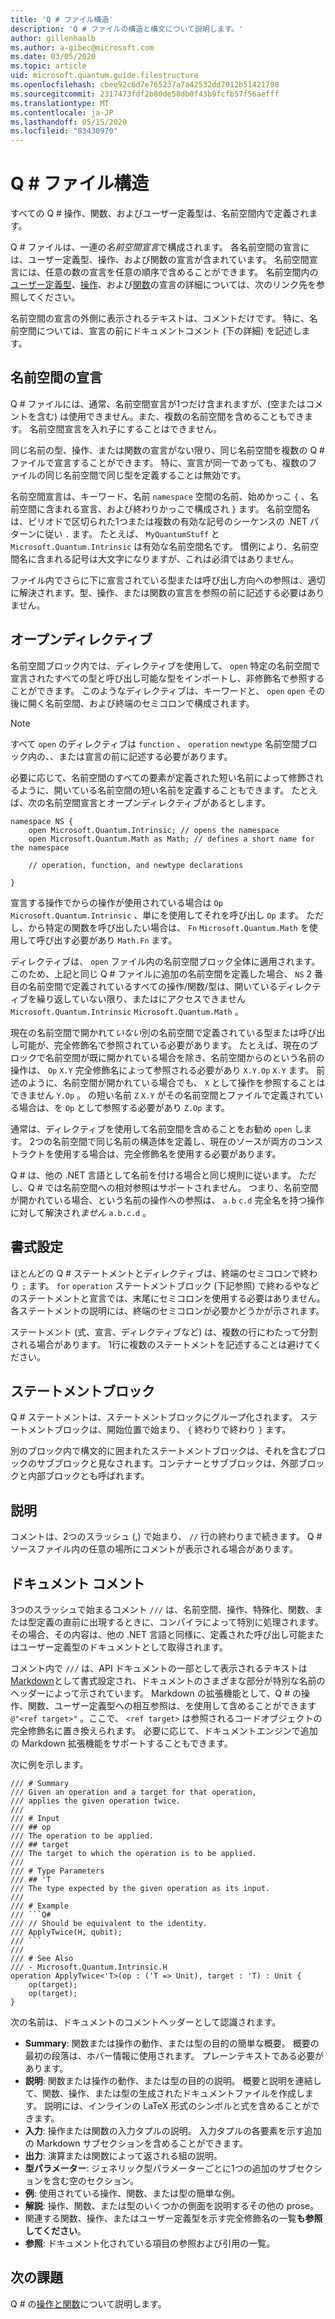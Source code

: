 ```yaml
---
title: 'Q # ファイル構造'
description: 'Q # ファイルの構造と構文について説明します。'
author: gillenhaalb
ms.author: a-gibec@microsoft.com
ms.date: 03/05/2020
ms.topic: article
uid: microsoft.quantum.guide.filestructure
ms.openlocfilehash: cbee92c6d7e765237a7a42532dd7012b51421708
ms.sourcegitcommit: 2317473fdf2b80de58db0f43b9fcfb57f56aefff
ms.translationtype: MT
ms.contentlocale: ja-JP
ms.lasthandoff: 05/15/2020
ms.locfileid: "83430970"
---
```

# <a name="q-file-structure"></a>Q # ファイル構造

すべての Q # 操作、関数、およびユーザー定義型は、名前空間内で定義されます。

Q # ファイルは、一連の*名前空間宣言*で構成されます。
各名前空間の宣言には、ユーザー定義型、操作、および関数の宣言が含まれています。
名前空間宣言には、任意の数の宣言を任意の順序で含めることができます。
名前空間内の[ユーザー定義型](xref:microsoft.quantum.guide.types#user-defined-types)、[操作](xref:microsoft.quantum.guide.operationsfunctions#defining-new-operations)、および[関数](xref:microsoft.quantum.guide.operationsfunctions#defining-new-functions)の宣言の詳細については、次のリンク先を参照してください。

名前空間の宣言の外側に表示されるテキストは、コメントだけです。
特に、名前空間については、宣言の前にドキュメントコメント (下の詳細) を記述します。

## <a name="namespace-declarations"></a>名前空間の宣言

Q # ファイルには、通常、名前空間宣言が1つだけ含まれますが、(空またはコメントを含む) は使用できません。また、複数の名前空間を含めることもできます。
名前空間宣言を入れ子にすることはできません。

同じ名前の型、操作、または関数の宣言がない限り、同じ名前空間を複数の Q # ファイルで宣言することができます。
特に、宣言が同一であっても、複数のファイルの同じ名前空間で同じ型を定義することは無効です。

名前空間宣言は、キーワード、名前 `namespace` 空間の名前、始めかっこ `{` 、名前空間に含まれる宣言、および終わりかっこで構成され `}` ます。
名前空間名は、ピリオドで区切られた1つまたは複数の有効な記号のシーケンスの .NET パターンに従い `.` ます。
たとえば、 `MyQuantumStuff` と `Microsoft.Quantum.Intrinsic` は有効な名前空間名です。
慣例により、名前空間名に含まれる記号は大文字になりますが、これは必須ではありません。

ファイル内でさらに下に宣言されている型または呼び出し方向への参照は、適切に解決されます。型、操作、または関数の宣言を参照の前に記述する必要はありません。

## <a name="open-directives"></a>オープンディレクティブ

名前空間ブロック内では、ディレクティブを使用して、 `open` 特定の名前空間で宣言されたすべての型と呼び出し可能な型をインポートし、非修飾名で参照することができます。
このようなディレクティブは、キーワードと、 `open` `open` その後に開く名前空間、および終端のセミコロンで構成されます。

> [!NOTE] 
> すべて `open` のディレクティブは `function` 、 `operation` `newtype` 名前空間ブロック内の、、または宣言の前に記述する必要があります。

必要に応じて、名前空間のすべての要素が定義された短い名前によって修飾されるように、開いている名前空間の短い名前を定義することもできます。 たとえば、次の名前空間宣言とオープンディレクティブがあるとします。

```qsharp
namespace NS {
    open Microsoft.Quantum.Intrinsic; // opens the namespace
    open Microsoft.Quantum.Math as Math; // defines a short name for the namespace

    // operation, function, and newtype declarations

}
```

宣言する操作でからの操作が使用されている場合は `Op` `Microsoft.Quantum.Intrinsic` 、単にを使用してそれを呼び出し `Op` ます。
ただし、から特定の関数を呼び出したい場合は、 `Fn` `Microsoft.Quantum.Math` を使用して呼び出す必要があり `Math.Fn` ます。

ディレクティブは、 `open` ファイル内の名前空間ブロック全体に適用されます。
このため、上記と同じ Q # ファイルに追加の名前空間を定義した場合、 `NS` 2 番目の名前空間で定義されているすべての操作/関数/型は、開いているディレクティブを繰り返していない限り、またはにアクセスできません `Microsoft.Quantum.Intrinsic` `Microsoft.Quantum.Math` 。 

現在の名前空間で開かれて*いない*別の名前空間で定義されている型または呼び出し可能が、完全修飾名で参照されている必要があります。
たとえば、現在のブロックで名前空間が既に開かれている場合を除き、名前空間からのという名前の操作は、 `Op` `X.Y` 完全修飾名によって参照される必要があり `X.Y.Op` `X.Y` ます。 前述のように、名前空間が開かれている場合でも、 `X` として操作を参照することはできません `Y.Op` 。
の短い名前 `Z` `X.Y` がその名前空間とファイルで定義されている場合は、を `Op` として参照する必要があり `Z.Op` ます。 

通常は、ディレクティブを使用して名前空間を含めることをお勧め `open` します。
2つの名前空間で同じ名前の構造体を定義し、現在のソースが両方のコンストラクトを使用する場合は、完全修飾名を使用する必要があります。

Q # は、他の .NET 言語として名前を付ける場合と同じ規則に従います。
ただし、Q # では名前空間への相対参照はサポートされません。
つまり、名前空間が開かれている場合、という名前の操作への参照は、 `a.b` `c.d` 完全名を持つ操作に対して解決され*ません* `a.b.c.d` 。

## <a name="formatting"></a>書式設定

ほとんどの Q # ステートメントとディレクティブは、終端のセミコロンで終わり `;` ます。
`for` `operation` ステートメントブロック (下記参照) で終わるやなどのステートメントと宣言では、末尾にセミコロンを使用する必要はありません。
各ステートメントの説明には、終端のセミコロンが必要かどうかが示されます。

ステートメント (式、宣言、ディレクティブなど) は、複数の行にわたって分割される場合があります。
1行に複数のステートメントを記述することは避けてください。

## <a name="statement-blocks"></a>ステートメントブロック

Q # ステートメントは、ステートメントブロックにグループ化されます。
ステートメントブロックは、開始位置で始まり、 `{` 終わりで終わり `}` ます。

別のブロック内で構文的に囲まれたステートメントブロックは、それを含むブロックのサブブロックと見なされます。コンテナーとサブブロックは、外部ブロックと内部ブロックとも呼ばれます。

## <a name="comments"></a>説明

コメントは、2つのスラッシュ (,) で始まり、 `//` 行の終わりまで続きます。
Q # ソースファイル内の任意の場所にコメントが表示される場合があります。

## <a name="documentation-comments"></a>ドキュメント コメント

3つのスラッシュで始まるコメント `///` は、名前空間、操作、特殊化、関数、または型定義の直前に出現するときに、コンパイラによって特別に処理されます。
その場合、その内容は、他の .NET 言語と同様に、定義された呼び出し可能またはユーザー定義型のドキュメントとして取得されます。

コメント内で `///` は、API ドキュメントの一部として表示されるテキストは[Markdown](https://daringfireball.net/projects/markdown/syntax)として書式設定され、ドキュメントのさまざまな部分が特別な名前のヘッダーによって示されています。
Markdown の拡張機能として、Q # の操作、関数、ユーザー定義型への相互参照は、を使用して含めることができます `@"<ref target>"` 。ここで、 `<ref target>` は参照されるコードオブジェクトの完全修飾名に置き換えられます。
必要に応じて、ドキュメントエンジンで追加の Markdown 拡張機能をサポートすることもできます。

次に例を示します。

```qsharp
/// # Summary
/// Given an operation and a target for that operation,
/// applies the given operation twice.
///
/// # Input
/// ## op
/// The operation to be applied.
/// ## target
/// The target to which the operation is to be applied.
///
/// # Type Parameters
/// ## 'T
/// The type expected by the given operation as its input.
///
/// # Example
/// ```Q#
/// // Should be equivalent to the identity.
/// ApplyTwice(H, qubit);
/// ```
///
/// # See Also
/// - Microsoft.Quantum.Intrinsic.H
operation ApplyTwice<'T>(op : ('T => Unit), target : 'T) : Unit {
    op(target);
    op(target);
}
```

次の名前は、ドキュメントのコメントヘッダーとして認識されます。

- **Summary**: 関数または操作の動作、または型の目的の簡単な概要。 概要の最初の段落は、ホバー情報に使用されます。 プレーンテキストである必要があります。
- **説明**: 関数または操作の動作、または型の目的の説明。 概要と説明を連結して、関数、操作、または型の生成されたドキュメントファイルを作成します。
  説明には、インラインの LaTeX 形式のシンボルと式を含めることができます。
- **入力**: 操作または関数の入力タプルの説明。
  入力タプルの各要素を示す追加の Markdown サブセクションを含めることができます。
- **出力**: 演算または関数によって返される組の説明。
- **型パラメーター**: ジェネリック型パラメーターごとに1つの追加のサブセクションを含む空のセクション。
- **例**: 使用されている操作、関数、または型の簡単な例。
- **解説**: 操作、関数、または型のいくつかの側面を説明するその他の prose。
- 関連する関数、操作、またはユーザー定義型を示す完全修飾名の一覧**も参照してください**。
- **参照**: ドキュメント化されている項目の参照および引用の一覧。

## <a name="whats-next"></a>次の課題
Q # の[操作と関数](xref:microsoft.quantum.guide.operationsfunctions)について説明します。